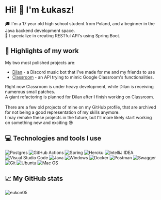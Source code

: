 <h1>Hi! 👋 I'm Łukasz!</h1>
🎓 I'm a 17 year old high school student from Poland, and a beginner in the Java backend development space.<br>
🌱 I specialize in creating RESTful API's using Spring Boot.

<h2>🔦 Highlights of my work</h2>
My two most polished projects are:

- [Dilan](https://github.com/Eukon05/dilanbot) - a Discord music bot that I've made for me and my friends to use
- [Classroom](https://github.com/Eukon05/classroom) - an API trying to mimic Google Classroom's functionalities.

Right now Classroom is under heavy development, while Dilan is receiving numerous small patches.<br>
A giant refactoring is planned for Dilan after I finish working on Classroom.
<br><br>
There are a few old projects of mine on my GitHub profile, that are archived for not being a good representation of my skills anymore.<br>
I may remake these projects in the future, but I'll more likely start working on something new and exciting 😎

<h2>💻 Technologies and tools I use</h2>

![Postgres](https://img.shields.io/badge/postgres-%23316192.svg?style=for-the-badge&logo=postgresql&logoColor=white)
![GitHub Actions](https://img.shields.io/badge/github%20actions-%232671E5.svg?style=for-the-badge&logo=githubactions&logoColor=white)
![Spring](https://img.shields.io/badge/spring-%236DB33F.svg?style=for-the-badge&logo=spring&logoColor=white)
![Heroku](https://img.shields.io/badge/heroku-%23430098.svg?style=for-the-badge&logo=heroku&logoColor=white)
![IntelliJ IDEA](https://img.shields.io/badge/IntelliJIDEA-000000.svg?style=for-the-badge&logo=intellij-idea&logoColor=white)
![Visual Studio Code](https://img.shields.io/badge/Visual%20Studio%20Code-0078d7.svg?style=for-the-badge&logo=visual-studio-code&logoColor=white)
![Java](https://img.shields.io/badge/java-%23ED8B00.svg?style=for-the-badge&logo=java&logoColor=white)
![Windows](https://img.shields.io/badge/Windows-0078D6?style=for-the-badge&logo=windows&logoColor=white)
![Docker](https://img.shields.io/badge/docker-%230db7ed.svg?style=for-the-badge&logo=docker&logoColor=white)
![Postman](https://img.shields.io/badge/Postman-FF6C37?style=for-the-badge&logo=postman&logoColor=white)
![Swagger](https://img.shields.io/badge/-Swagger-%23Clojure?style=for-the-badge&logo=swagger&logoColor=white)
![Git](https://img.shields.io/badge/git-%23F05033.svg?style=for-the-badge&logo=git&logoColor=white)
![Ubuntu](https://img.shields.io/badge/Ubuntu-E95420?style=for-the-badge&logo=ubuntu&logoColor=white)
![Mac OS](https://img.shields.io/badge/mac%20os-000000?style=for-the-badge&logo=macos&logoColor=F0F0F0)

<h2>📈 My GitHub stats</h2>
<p><img align="left" src="https://github-readme-stats.vercel.app/api/?username=eukon05&show_icons=true&locale=en&theme=radical" alt="eukon05" /></p>
